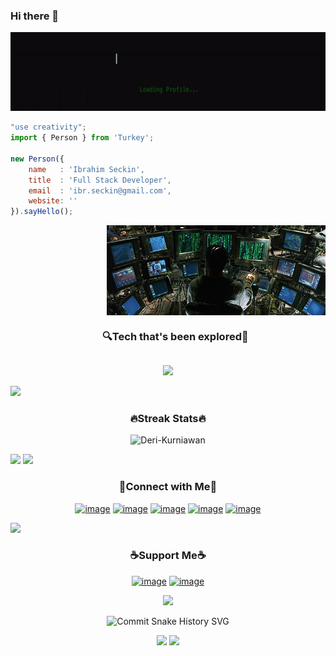 ### Hi there 👋
<!--x axis divider-->
<a href="https://github.com/ibrsec">![ibrsec Profile GIF](./assets/profile-header.gif)</a>



```js
"use creativity";
import { Person } from 'Turkey';

new Person({
    name   : 'Ibrahim Seckin',
    title  : 'Full Stack Developer',
    email  : 'ibr.seckin@gmail.com',
    website: ''
}).sayHello();
```

<picture> 
<img src="/assets/dev.webp" align="right" width="350">
</picture>  
  

<!--h1 without bottom border-->
<div id="user-content-toc">
  <ul align="center">
    <summary><h3 style="display: inline-block">🔍Tech that's been explored🔎</h3></summary>
  </ul>
</div>
<!--tech stack icons-->
<p align="center">
<a href="https://skillicons.dev">
<img src="https://skillicons.dev/icons?i=html,css,js,c,cpp,java,php,py,ts,react,nextjs,vue,nuxt,tailwindcss,nodejs,express,laravel,mongodb,mysql,postgresql,sqlite,planetscale,docker,linux,git,github,vscode,figma,postman,electron,firebase,vercel,netlify,jest,jquery,vite,bootstrap,astro,sentry,cloudflare,arduino,redux,prisma,svelte&perline=11" />
</a>
</p>

<!--x axis divider-->
<img src="/assets/images/horizontal-divider-gradient.gif">

<h3 align="center">🔥Streak Stats🔥</h3>

<!-- custom streak stats: https://git.io/streak-stats -->
<p align="center"><img src="https://streak-stats.demolab.com?user=ibrsec&hide_border=true&type=png" alt="Deri-Kurniawan" /></p>

<!--x axis divider-->
<img src="/assets/images/horizontal-divider-gradient.gif">


<!--x axis divider-->
<img src="/assets/images/horizontal-divider-gradient.gif">

<!-- Connect with me -->
<h3 align="center">🤝Connect with Me🤝</h3>
<div align="center">

[![image](https://img.shields.io/badge/LinkedIn-0077B5?style=for-the-badge&logo=linkedin&logoColor=white)](https://bitlie.deri.my.id/linkedin)
[![image](https://img.shields.io/badge/Instagram-E4405F?style=for-the-badge&logo=instagram&logoColor=white)](https://bitlie.deri.my.id/instagram)
[![image](https://img.shields.io/badge/Dribble-EA4C89?style=for-the-badge&logo=dribbble&logoColor=white)](https://bitlie.deri.my.id/dribbble)
[![image](https://img.shields.io/badge/Stack%20Overflow-EF8236?style=for-the-badge&logo=stackoverflow&logoColor=white)](https://bitlie.deri.my.id/stackoverflow)
[![image](https://img.shields.io/badge/UIverse-04A4FB?style=for-the-badge&logo=brave&logoColor=white)](https://bitlie.deri.my.id/uiverse)
  
</div>

<!--x axis divider-->
<img src="/assets/images/horizontal-divider-gradient.gif">

<!-- Support me -->
<h3 align="center">☕Support Me☕</h3>

<div align="center">
  
[![image](https://img.shields.io/badge/Buy%20me%20a%20coffee-FFDD00?style=for-the-badge&logo=buymeacoffee&logoColor=white)](https://bitlie.deri.my.id/buymeacoffee) [![image](https://img.shields.io/badge/ko--fi-F16061?style=for-the-badge&logo=ko-fi&logoColor=white)](https://bitlie.deri.my.id/ko-fi)

<!--x axis divider-->
<img src="/assets/images/horizontal-divider-gradient.gif">

![Commit Snake History SVG](https://raw.githubusercontent.com/ibrsec/ibrsec/output/github-snake.svg)

<!--x axis divider-->
<img src="/assets/images/horizontal-divider-gradient.gif">



<!--x axis divider-->
<img src="/assets/images/horizontal-divider-gradient.gif">
